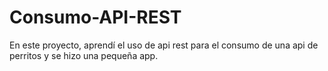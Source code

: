 # Consumo-API-REST
En este proyecto, aprendí el uso de api rest para el consumo de una api de perritos y se hizo una pequeña app.

